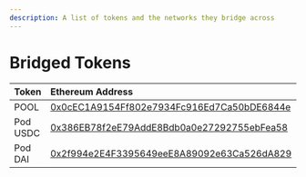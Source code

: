 ```yaml
---
description: A list of tokens and the networks they bridge across
---
```


# Bridged Tokens

| Token | Ethereum Address | Polygon Address |
| :--- | :--- | :--- |
| POOL | [0x0cEC1A9154Ff802e7934Fc916Ed7Ca50bDE6844e](https://etherscan.io/address/0x0cEC1A9154Ff802e7934Fc916Ed7Ca50bDE6844e) | [0x25788a1a171ec66da6502f9975a15b609ff54cf6](https://explorer-mainnet.maticvigil.com/tokens/0x25788a1a171ec66Da6502f9975a15B609fF54CF6/token-transfers) |
| Pod USDC | [0x386EB78f2eE79AddE8Bdb0a0e27292755ebFea58](https://etherscan.io/address/0x386EB78f2eE79AddE8Bdb0a0e27292755ebFea58) | [0x96d161cbf38FACCeD333851A9cEf20936DDA88F4](https://explorer-mainnet.maticvigil.com/address/0x96d161cbf38FACCeD333851A9cEf20936DDA88F4/transactions) |
| Pod DAI | [0x2f994e2E4F3395649eeE8A89092e63Ca526dA829](https://etherscan.io/address/0x2f994e2E4F3395649eeE8A89092e63Ca526dA829) | [0x18C4315847Cf73D5028c8A98EAd16e862450E618](https://explorer-mainnet.maticvigil.com/address/0x18C4315847Cf73D5028c8A98EAd16e862450E618/transactions) |

